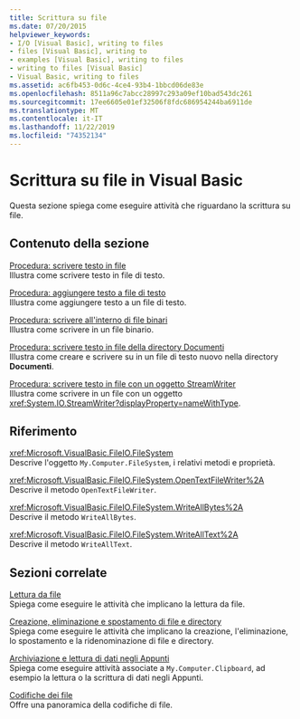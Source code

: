 ```yaml
---
title: Scrittura su file
ms.date: 07/20/2015
helpviewer_keywords:
- I/O [Visual Basic], writing to files
- files [Visual Basic], writing to
- examples [Visual Basic], writing to files
- writing to files [Visual Basic]
- Visual Basic, writing to files
ms.assetid: ac6fb453-0d6c-4ce4-93b4-1bbcd06de83e
ms.openlocfilehash: 8511a96c7abcc28997c293a09ef10bad543dc261
ms.sourcegitcommit: 17ee6605e01ef32506f8fdc686954244ba6911de
ms.translationtype: MT
ms.contentlocale: it-IT
ms.lasthandoff: 11/22/2019
ms.locfileid: "74352134"
---
```

# <a name="writing-to-files-in-visual-basic"></a>Scrittura su file in Visual Basic

Questa sezione spiega come eseguire attività che riguardano la scrittura su file.  
  
## <a name="in-this-section"></a>Contenuto della sezione  

 [Procedura: scrivere testo in file](../../../../visual-basic/developing-apps/programming/drives-directories-files/how-to-write-text-to-files.md)  
 Illustra come scrivere testo in file di testo.  
  
 [Procedura: aggiungere testo a file di testo](../../../../visual-basic/developing-apps/programming/drives-directories-files/how-to-append-to-text-files.md)  
 Illustra come aggiungere testo a un file di testo.  
  
 [Procedura: scrivere all'interno di file binari](../../../../visual-basic/developing-apps/programming/drives-directories-files/how-to-write-to-binary-files.md)  
 Illustra come scrivere in un file binario.  
  
 [Procedura: scrivere testo in file della directory Documenti](../../../../visual-basic/developing-apps/programming/drives-directories-files/how-to-write-text-to-files-in-the-my-documents-directory.md)  
 Illustra come creare e scrivere su in un file di testo nuovo nella directory **Documenti**.  
  
 [Procedura: scrivere testo in file con un oggetto StreamWriter](../../../../visual-basic/developing-apps/programming/drives-directories-files/how-to-write-text-to-files-with-a-streamwriter.md)  
 Illustra come scrivere in un file con un oggetto <xref:System.IO.StreamWriter?displayProperty=nameWithType>.  
  
## <a name="reference"></a>Riferimento  

 <xref:Microsoft.VisualBasic.FileIO.FileSystem>  
 Descrive l'oggetto `My.Computer.FileSystem`, i relativi metodi e proprietà.  
  
 <xref:Microsoft.VisualBasic.FileIO.FileSystem.OpenTextFileWriter%2A>  
 Descrive il metodo `OpenTextFileWriter`.  
  
 <xref:Microsoft.VisualBasic.FileIO.FileSystem.WriteAllBytes%2A>  
 Descrive il metodo `WriteAllBytes`.  
  
 <xref:Microsoft.VisualBasic.FileIO.FileSystem.WriteAllText%2A>  
 Descrive il metodo `WriteAllText`.  
  
## <a name="related-sections"></a>Sezioni correlate  

 [Lettura da file](../../../../visual-basic/developing-apps/programming/drives-directories-files/reading-from-files.md)  
 Spiega come eseguire le attività che implicano la lettura da file.  
  
 [Creazione, eliminazione e spostamento di file e directory](../../../../visual-basic/developing-apps/programming/drives-directories-files/creating-deleting-and-moving-files-and-directories.md)  
 Spiega come eseguire le attività che implicano la creazione, l'eliminazione, lo spostamento e la ridenominazione di file e directory.  
  
 [Archiviazione e lettura di dati negli Appunti](../../../../visual-basic/developing-apps/programming/computer-resources/storing-data-to-and-reading-from-the-clipboard.md)  
 Spiega come eseguire attività associate a `My.Computer.Clipboard`, ad esempio la lettura o la scrittura di dati negli Appunti.  
  
 [Codifiche dei file](../../../../visual-basic/developing-apps/programming/drives-directories-files/file-encodings.md)  
 Offre una panoramica della codifiche di file.
